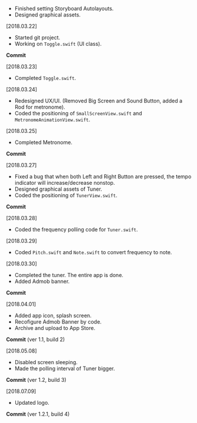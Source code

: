 * Finished setting Storyboard Autolayouts.
* Designed graphical assets.

[2018.03.22]
* Started git project.
* Working on `Toggle.swift` (UI class).

**Commit**

[2018.03.23]
* Completed `Toggle.swift`.

[2018.03.24]
* Redesigned UX/UI. (Removed Big Screen and Sound Button, added a Rod for metronome).
* Coded the positioning of `SmallScreenView.swift` and `MetronomeAnimationView.swift`.

[2018.03.25]
* Completed Metronome.

**Commit**

[2018.03.27]
* Fixed a bug that when both Left and Right Button are pressed, the tempo indicator will increase/decrease nonstop.
* Designed graphical assets of Tuner.
* Coded the positioning of `TunerView.swift`.

**Commit**

[2018.03.28]
* Coded the frequency polling code for `Tuner.swift`.

[2018.03.29]
* Coded `Pitch.swift` and `Note.swift` to convert frequency to note.

[2018.03.30]
* Completed the tuner. The entire app is done.
* Added Admob banner.

**Commit**

[2018.04.01]
* Added app icon, splash screen.
* Recofigure Admob Banner by code.
* Archive and upload to App Store.

**Commit** (ver 1.1, build 2)

[2018.05.08]
* Disabled screen sleeping.
* Made the polling interval of Tuner bigger.

**Commit** (ver 1.2, build 3)

[2018.07.09]
* Updated logo.

**Commit** (ver 1.2.1, build 4)